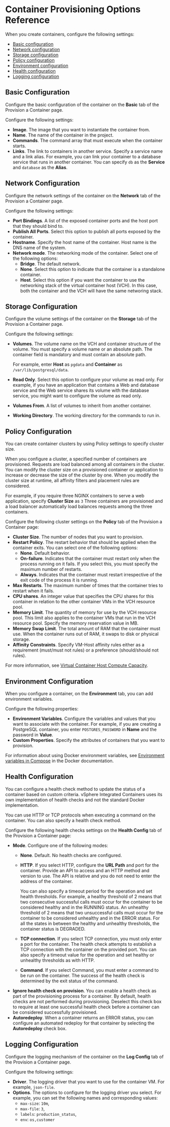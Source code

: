 # Container Provisioning Options Reference #

When you create containers, configure the following settings:

- [Basic configuration](#basic-configuration)
- [Network configuration](#network-configuration)
- [Storage configuration](#storage-configuration)
- [Policy configuration](#policy-configuration)
- [Environment configuration](#environment-configuration)
- [Health configuration](#health-configuration)
- [Logging configuration](#logging-configuration)

## Basic Configuration ##

Configure the basic configuration of the container on the **Basic** tab of the Provision a Container page.

Configure the following settings:

- **Image**. The image that you want to instantiate the container from.
- **Name**. The name of the container in the project.
- **Commands**. The command array that must execute when the container starts.
- **Links**. The link to containers in another service. Specify a service name and a link alias. For example, you can link your container to a database service that runs in another container. You can specify `db` as the **Service** and `database` as the **Alias**.

## Network Configuration ##

Configure the network settings of the container on the **Network** tab of the Provision a Container page.

Configure the following settings:

- **Port Bindings**. A list of the exposed container ports and the host port that they should bind to.
- **Publish All Ports**. Select this option to publish all ports exposed by the container.
- **Hostname**. Specify the host name of the container. Host name is the DNS name of the system.
- **Network mode**. The networking mode of the container. Select one of the following options:
    - **Bridge**. The default network.
    - **None**. Select this option to indicate that the container is a standalone container.
    - **Host**. Select this option if you want the container to use the networking stack of the virtual container host (VCH). In this case, both the container and the VCH will have the same networing stack.

## Storage Configuration ##

Configure the volume settings of the container on the **Storage** tab of the Provision a Container page.

Configure the following settings:

- **Volumes**. The volume name on the VCH and container structure of the volume. You must specify a volume name or an absolute path. The container field is mandatory and must contain an absolute path.

    For example, enter **Host** as `pgdata` and **Container** as `/var/lib/postgresql/data`.

- **Read Only**. Select this option to configure your volume as read only. For example, if you have an application that contains a Web and database service and the Web service shares its volume with the database service, you might want to configure the volume as read only.
- **Volumes From**. A list of volumes to inherit from another container.
- **Working Directory**. The working directory for the commands to run in.

## Policy Configuration ##

You can create container clusters by using Policy settings to specify cluster size.

When you configure a cluster, a specified number of containers are provisioned. Requests are load balanced among all containers in the cluster. You can modify the cluster size on a provisioned container or application to increase or decrease the size of the cluster by one. When you modify the cluster size at runtime, all affinity filters and placement rules are considered. 

For example, if you require three NGINX containers to serve a web application, specify **Cluster Size** as `3` Three containers are provisioned and a load balancer automatically load balances requests among the three containers.

Configure the following cluster settings on the **Policy** tab of the Provision a Container page:

- **Cluster Size**. The number of nodes that you want to provision.
- **Restart Policy**. The restart behavior that should be applied when the container exits. You can select one of the following options:
    - **None**. Default behavior.
    - **On-failure**. Indicates that the container must restart only when the process running on it fails. If you select this, you must specify the maximum number of restarts.
    - **Always**. Indicates that the container must restart irrespective of the exit code of the process it is running.
- **Max Restarts**. The maximum number of times that the container tries to restart when it fails.
- **CPU shares**. An integer value that specifies the CPU shares for this container in relation to the other container VMs in the VCH resource pool.
- **Memory Limit**. The quantity of memory for use by the VCH resource pool. This limit also applies to the container VMs that run in the VCH resource pool. Specify the memory reservation value in MB.
- **Memory Swap Limit**. The total amount of RAM that the container must use. When the container runs out of RAM, it swaps to disk or physical storage.
- **Affinity Constraints**. Specify VM-Host affinity rules either as a requirement (must/must not rules) or a preference (should/should not rules).

For more information, see [Virtual Container Host Compute Capacity](../vic_vsphere_admin/vch_compute.md).

## Environment Configuration ##

When you configure a container, on the **Environment** tab, you can add environment variables.

Configure the following properties:

- **Environment Variables**. Configure the variables and values that you want to associate with the container. For example, if you are creating a PostgreSQL container, you enter `POSTGRES_PASSWORD` in **Name** and the password in **Value**.
- **Custom Properties**. Specify the attributes of containers that you want to provision.

For information about using Docker environment variables, see [Environment variables in Compose](https://docs.docker.com/compose/environment-variables/) in the Docker documentation.

## Health Configuration ##

You can configure a health check method to update the status of a container based on custom criteria.
vSphere Integrated Containers uses its own implementation of health checks and not the standard Docker implementation.

You can use HTTP or TCP protocols when executing a command on the container. You can also specify a health check method.

Configure the following health checks settings on the **Health Config** tab of the Provision a Container page:

- **Mode**. Configure one of the following modes:
    - **None**. Default. No health checks are configured.
    - **HTTP**. If you select HTTP, configure the **URL Path** and port for the container. Provide an API to access and an HTTP method and version to use. The API is relative and you do not need to enter the address of the container.
        
        You can also specify a timeout period for the operation and set health thresholds. For example, a healthy threshold of 2 means that two consecutive successful calls must occur for the container to be considered healthy and in the RUNNING status. An unhealthy threshold of 2 means that two unsuccessful calls must occur for the container to be considered unhealthy and in the ERROR status. For all the states in between the healthy and unhealthy thresholds, the container status is DEGRADED.
    - **TCP connection**. If you select TCP connection, you must only enter a port for the container. The health check attempts to establish a TCP connection with the container on the provided port. You can also specify a timeout value for the operation and set healthy or unhealthy thresholds as with HTTP.
    - **Command**. If you select Command, you must enter a command to be run on the container. The success of the health check is determined by the exit status of the command.
- **Ignore health check on provision**. You can enable a health check as part of the provisioning process for a container. By default, health checks are not performed during provisioning. Deselect this check box to require at least one successful health check before a container can be considered successfully provisioned.
- **Autoredeploy**. When a container returns an ERROR status, you can configure an automated redeploy for that container by selecting the **Autoredeploy** check box.

## Logging Configuration ##

Configure the logging mechanism of the container on the **Log Config** tab of the Provision a Container page.

Configure the following settings:

- **Driver**. The logging driver that you want to use for the container VM. For example, `json-file`.
- **Options**. The options to configure for the logging driver you select. For example, you can set the following names and corresponding values:
    - `max-size`: `10m`,
    - `max-file`: `3`,
    - `labels`: `production_status`,
    - `env`: `os,customer`

